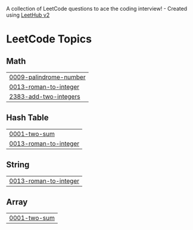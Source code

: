 A collection of LeetCode questions to ace the coding interview! - Created using [LeetHub v2](https://github.com/arunbhardwaj/LeetHub-2.0)
<!---LeetCode Topics Start-->
# LeetCode Topics
## Math
|  |
| ------- |
| [0009-palindrome-number](https://github.com/Xz3122/-leetcode-solutions/tree/master/0009-palindrome-number) |
| [0013-roman-to-integer](https://github.com/Xz3122/-leetcode-solutions/tree/master/0013-roman-to-integer) |
| [2383-add-two-integers](https://github.com/Xz3122/-leetcode-solutions/tree/master/2383-add-two-integers) |
## Hash Table
|  |
| ------- |
| [0001-two-sum](https://github.com/Xz3122/-leetcode-solutions/tree/master/0001-two-sum) |
| [0013-roman-to-integer](https://github.com/Xz3122/-leetcode-solutions/tree/master/0013-roman-to-integer) |
## String
|  |
| ------- |
| [0013-roman-to-integer](https://github.com/Xz3122/-leetcode-solutions/tree/master/0013-roman-to-integer) |
## Array
|  |
| ------- |
| [0001-two-sum](https://github.com/Xz3122/-leetcode-solutions/tree/master/0001-two-sum) |
<!---LeetCode Topics End-->